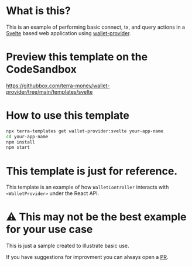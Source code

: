# What is this?

This is an example of performing basic connect, tx, and query actions in a [Svelte](https://svelte.dev/) based web application using [wallet-provider](https://www.npmjs.com/package/@palomachain/wallet-provider).

# Preview this template on the CodeSandbox

<https://githubbox.com/terra-money/wallet-provider/tree/main/templates/svelte>

# How to use this template

```sh
npx terra-templates get wallet-provider:svelte your-app-name
cd your-app-name
npm install
npm start
```

# This template is just for reference.

This template is an example of how `WalletController` interacts with `<WalletProvider>` under the React API.

# ⚠️ This may not be the best example for your use case

This is just a sample created to illustrate basic use.

If you have suggestions for improvment you can always open a [PR](https://github.com/terra-money/wallet-provider).
